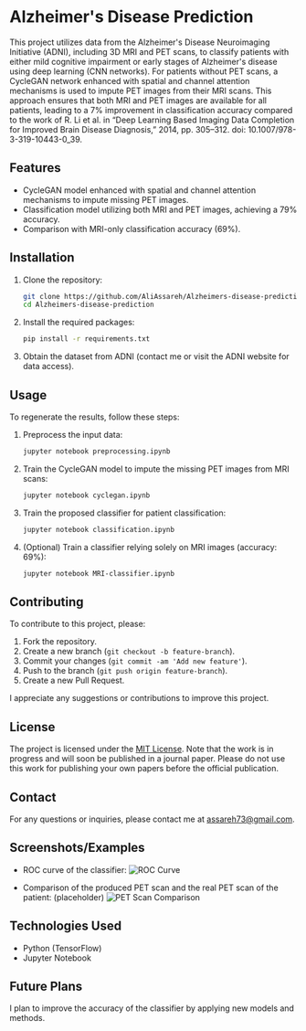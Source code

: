 # Alzheimer's Disease Prediction

This project utilizes data from the Alzheimer's Disease Neuroimaging Initiative (ADNI), including 3D MRI and PET scans, to classify patients with either mild cognitive impairment or early stages of Alzheimer's disease using deep learning (CNN networks). For patients without PET scans, a CycleGAN network enhanced with spatial and channel attention mechanisms is used to impute PET images from their MRI scans. This approach ensures that both MRI and PET images are available for all patients, leading to a 7% improvement in classification accuracy compared to the work of R. Li et al. in “Deep Learning Based Imaging Data Completion for Improved Brain Disease Diagnosis,” 2014, pp. 305–312. doi: 10.1007/978-3-319-10443-0_39.

## Features
- CycleGAN model enhanced with spatial and channel attention mechanisms to impute missing PET images.
- Classification model utilizing both MRI and PET images, achieving a 79% accuracy.
- Comparison with MRI-only classification accuracy (69%).

## Installation
1. Clone the repository:
    ```bash
    git clone https://github.com/AliAssareh/Alzheimers-disease-prediction.git
    cd Alzheimers-disease-prediction
    ```
2. Install the required packages:
    ```bash
    pip install -r requirements.txt
    ```
3. Obtain the dataset from ADNI (contact me or visit the ADNI website for data access).

## Usage
To regenerate the results, follow these steps:
1. Preprocess the input data:
    ```bash
    jupyter notebook preprocessing.ipynb
    ```
2. Train the CycleGAN model to impute the missing PET images from MRI scans:
    ```bash
    jupyter notebook cyclegan.ipynb
    ```
3. Train the proposed classifier for patient classification:
    ```bash
    jupyter notebook classification.ipynb
    ```
4. (Optional) Train a classifier relying solely on MRI images (accuracy: 69%):
    ```bash
    jupyter notebook MRI-classifier.ipynb
    ```

## Contributing
To contribute to this project, please:
1. Fork the repository.
2. Create a new branch (`git checkout -b feature-branch`).
3. Commit your changes (`git commit -am 'Add new feature'`).
4. Push to the branch (`git push origin feature-branch`).
5. Create a new Pull Request.

I appreciate any suggestions or contributions to improve this project.

## License
The project is licensed under the [MIT License](LICENSE). Note that the work is in progress and will soon be published in a journal paper. Please do not use this work for publishing your own papers before the official publication.

## Contact
For any questions or inquiries, please contact me at assareh73@gmail.com.

## Screenshots/Examples
- ROC curve of the classifier:
![ROC Curve](https://github.com/AliAssareh/Alzheimer-s-disease/roc_curve.png)

- Comparison of the produced PET scan and the real PET scan of the patient: (placeholder)
![PET Scan Comparison](https://github.com/AliAssareh/Alzheimer-s-disease/r/pet_scan_comparison.png)


## Technologies Used
- Python (TensorFlow)
- Jupyter Notebook

## Future Plans
I plan to improve the accuracy of the classifier by applying new models and methods.


